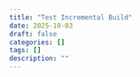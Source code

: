 ```yaml
---
title: "Test Incremental Build"
date: 2025-10-03
draft: false
categories: []
tags: []
description: ""
---
```


